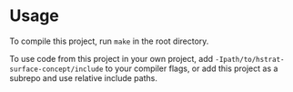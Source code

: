 # Usage

To compile this project, run `make` in the root directory.

To use code from this project in your own project, add `-Ipath/to/hstrat-surface-concept/include`
to your compiler flags, or add this project as a subrepo and use relative include paths.
